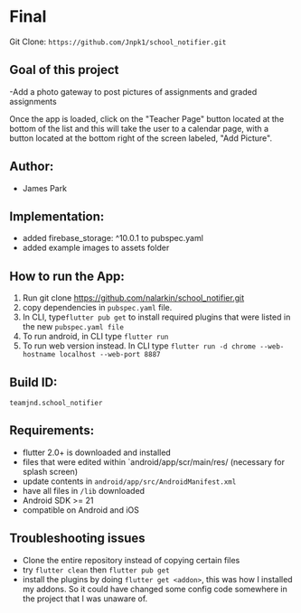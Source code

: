 # Final


Git Clone: `https://github.com/Jnpk1/school_notifier.git`


## Goal of this project

 -Add a photo gateway to post pictures of assignments and graded assignments
 
Once the app is loaded, click on the "Teacher Page" button located at the bottom of the list and this will take the user to a calendar page, with a button located at the bottom right of the screen labeled, "Add Picture". 

## Author: 
 - James Park

## Implementation:
 - added firebase_storage: ^10.0.1 to pubspec.yaml
 - added example images to assets folder 

## How to run the App:

1. Run git clone https://github.com/nalarkin/school_notifier.git
2. copy dependencies in `pubspec.yaml` file.
3. In CLI, type`flutter pub get` to install required plugins that were listed in the new `pubspec.yaml file`
4. To run android, in CLI type `flutter run`
5. To run web version instead. In CLI type `flutter run -d chrome --web-hostname localhost --web-port 8887`

## Build ID: 

`teamjnd.school_notifier`

## Requirements:

* flutter 2.0+ is downloaded and installed
* files that were edited within `android/app/scr/main/res/  (necessary for splash screen)
* update contents in `android/app/src/AndroidManifest.xml`
* have all files in `/lib` downloaded
* Android SDK >= 21
* compatible on Android and iOS



## Troubleshooting issues

* Clone the entire repository instead of copying certain files
* try `flutter clean` then `flutter pub get`
* install the plugins by doing `flutter get <addon>`, this was how I installed my addons. So it could have changed some config code somewhere in the project that I was unaware of.



